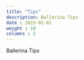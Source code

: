 ```yaml
---
title: "Tips"
description: Ballerina Tips
date : 2023-01-01
weight : 10
columns : 2
---
```


Ballerina Tips
